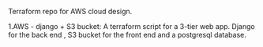 Terraform repo for AWS cloud design.

1.AWS - django + S3 bucket:
A terraform script for a 3-tier web app.
Django for the back end , S3 bucket for the front end and a postgresql database.
